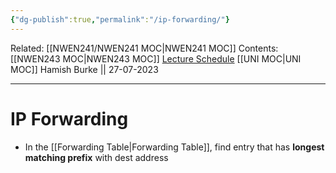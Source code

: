 ```yaml
---
{"dg-publish":true,"permalink":"/ip-forwarding/"}
---
```


Related: [[NWEN241/NWEN241 MOC\|NWEN241 MOC]]
Contents: [[NWEN243 MOC\|NWEN243 MOC]]
[Lecture Schedule](https://ecs.wgtn.ac.nz/Courses/NWEN243_2023T2/LectureSchedule)
[[UNI MOC\|UNI MOC]]
Hamish Burke || 27-07-2023
***

# IP Forwarding

- In the [[Forwarding Table\|Forwarding Table]], find entry that has **longest matching prefix** with dest address

